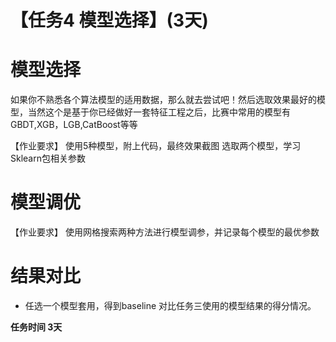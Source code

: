 #  【任务4 模型选择】(3天)
# 模型选择
如果你不熟悉各个算法模型的适用数据，那么就去尝试吧！然后选取效果最好的模型，当然这个是基于你已经做好一套特征工程之后，比赛中常用的模型有GBDT,XGB，LGB,CatBoost等等

【作业要求】
使用5种模型，附上代码，最终效果截图
选取两个模型，学习Sklearn包相关参数
# 模型调优
【作业要求】
使用网格搜索两种方法进行模型调参，并记录每个模型的最优参数


# 结果对比
* 任选一个模型套用，得到baseline
   对比任务三使用的模型结果的得分情况。
   

**任务时间 3天**